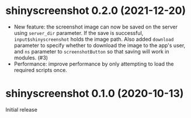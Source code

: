# shinyscreenshot 0.2.0 (2021-12-20)

- New feature: the screenshot image can now be saved on the server using `server_dir` parameter. If the save is successful, `input$shinyscreenshot` holds the image path. Also added `download` parameter to specify whether to download the image to the app's user, and `ns` parameter to `screenshotButton` so that saving will work in modules. (#3)
- Performance: improve performance by only attempting to load the required scripts once.

# shinyscreenshot 0.1.0 (2020-10-13)

Initial release
